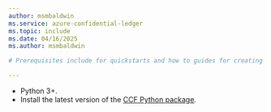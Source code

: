 ```yaml
---
author: msmbaldwin
ms.service: azure-confidential-ledger
ms.topic: include
ms.date: 04/16/2025
ms.author: msmbaldwin

# Prerequisites include for quickstarts and how to guides for creating and submitting proposals.

---
```


- Python 3+.
- Install the latest version of the [CCF Python package](https://pypi.org/project/ccf/).